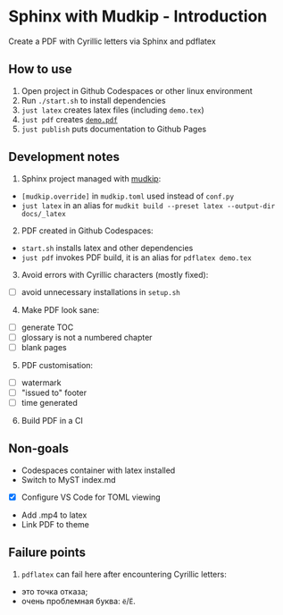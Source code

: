 # Sphinx with Mudkip - Introduction

Create a PDF with Cyrillic letters via Sphinx and pdflatex

## How to use

1. Оpen project in Github Codespaces or other linux environment
2. Run `./start.sh` to install dependencies
3. `just latex` creates latex files (including `demo.tex`)
4. `just pdf` creates [`demo.pdf`](https://github.com/epogrebnyak/sphinx-pdf-with-mudkip/blob/main/demo.pdf)
5. `just publish` puts documentation to Github Pages

## Development notes

1. Sphinx project managed with [mudkip](https://github.com/vberlier/mudkip):

- `[mudkip.override]` in `mudkip.toml` used instead of `conf.py`
- `just latex` in an alias for `mudkit build --preset latex --output-dir docs/_latex`

2. PDF created in Github Codespaces:

- `start.sh` installs latex and other dependencies
- `just pdf` invokes PDF build, it is an alias for `pdflatex demo.tex`

3. Avoid errors with Cyrillic characters (mostly fixed):

- [ ] avoid unnecessary installations in `setup.sh`

4. Make PDF look sane:

- [ ] generate TOC
- [ ] glossary is not a numbered chapter
- [ ] blank pages

5. PDF customisation:

- [ ] watermark
- [ ] "issued to" footer
- [ ] time generated

6. Build PDF in a CI

## Non-goals

- Codespaces container with latex installed
- Switch to MyST index.md
- [x] Configure VS Code for TOML viewing
- Add .mp4 to latex
- Link PDF to theme

## Failure points

1. `pdflatex` can fail here after encountering Cyrillic letters:

  - это точка отказа;
  - очень проблемная буква: `ё`/`Ё`.
